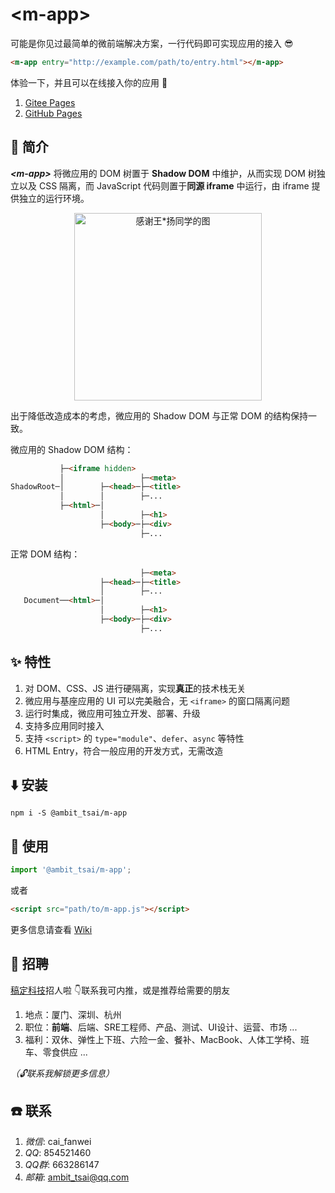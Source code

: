 # &lt;m-app&gt;
可能是你见过最简单的微前端解决方案，一行代码即可实现应用的接入 😎
```html
<m-app entry="http://example.com/path/to/entry.html"></m-app>
```
体验一下，并且可以在线接入你的应用 🎉
1. <a href="http://ambit.gitee.io/m-app/" target="_blank">Gitee Pages</a>
1. <a href="https://ambit-tsai.github.io/m-app/" target="_blank">GitHub Pages</a>


## 📃 简介
***&lt;m-app&gt;*** 将微应用的 DOM 树置于 **Shadow DOM** 中维护，从而实现 DOM 树独立以及 CSS 隔离，而 JavaScript 代码则置于**同源 iframe** 中运行，由 iframe 提供独立的运行环境。

<p align="center">
    <img src="https://gitee.com/ambit/m-app/raw/assets/structure.svg" title="感谢王*扬同学的图" width="300px">
</p>

出于降低改造成本的考虑，微应用的 Shadow DOM 与正常 DOM 的结构保持一致。

微应用的 Shadow DOM 结构：
```html
           ├─<iframe hidden>  
           │                 ├─<meta>
ShadowRoot─│        ├─<head>─├─<title>
           │        │        ├─...
           ├─<html>─│
                    │        ├─<h1>
                    ├─<body>─├─<div>
                             ├─...
```
正常 DOM 结构：
```html
                             ├─<meta>
                    ├─<head>─├─<title>
                    │        ├─...
   Document──<html>─│
                    │        ├─<h1>
                    ├─<body>─├─<div>
                             ├─...
```


## ✨ 特性
1. 对 DOM、CSS、JS 进行硬隔离，实现**真正**的技术栈无关
1. 微应用与基座应用的 UI 可以完美融合，无 `<iframe>` 的窗口隔离问题
1. 运行时集成，微应用可独立开发、部署、升级
1. 支持多应用同时接入
1. 支持 `<script>` 的 `type="module"`、`defer`、`async` 等特性
1. HTML Entry，符合一般应用的开发方式，无需改造


## ⬇️ 安装
```
npm i -S @ambit_tsai/m-app
```


## 🔨 使用
```javascript
import '@ambit_tsai/m-app';
```
或者
```html
<script src="path/to/m-app.js"></script>
```
更多信息请查看 <a href="https://github.com/ambit-tsai/m-app/wiki" target="_blank">Wiki</a>


## 🎉 招聘
<a href="https://www.gaoding.com/" target="_blank">稿定科技</a>招人啦 👇联系我可内推，或是推荐给需要的朋友
1. 地点：厦门、深圳、杭州
1. 职位：**前端**、后端、SRE工程师、产品、测试、UI设计、运营、市场 ...
1. 福利：双休、弹性上下班、六险一金、餐补、MacBook、人体工学椅、班车、零食供应 ...

*（🔓联系我解锁更多信息）*


## ☎️ 联系
1. *微信*: cai_fanwei
1. *QQ*: 854521460
1. *QQ群*: 663286147
1. *邮箱*: ambit_tsai@qq.com
